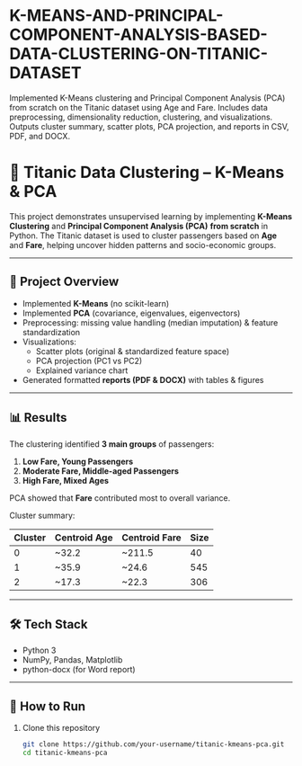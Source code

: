 # K-MEANS-AND-PRINCIPAL-COMPONENT-ANALYSIS-BASED-DATA-CLUSTERING-ON-TITANIC-DATASET
Implemented K-Means clustering and Principal Component Analysis (PCA) from scratch on the Titanic dataset using Age and Fare. Includes data preprocessing, dimensionality reduction, clustering, and visualizations. Outputs cluster summary, scatter plots, PCA projection, and reports in CSV, PDF, and DOCX.
# 🚢 Titanic Data Clustering – K-Means & PCA  

This project demonstrates unsupervised learning by implementing **K-Means Clustering** and **Principal Component Analysis (PCA)** **from scratch** in Python. The Titanic dataset is used to cluster passengers based on **Age** and **Fare**, helping uncover hidden patterns and socio-economic groups.  

---

## 📌 Project Overview  
- Implemented **K-Means** (no scikit-learn)  
- Implemented **PCA** (covariance, eigenvalues, eigenvectors)  
- Preprocessing: missing value handling (median imputation) & feature standardization  
- Visualizations:  
  - Scatter plots (original & standardized feature space)  
  - PCA projection (PC1 vs PC2)  
  - Explained variance chart  
- Generated formatted **reports (PDF & DOCX)** with tables & figures  

---

## 📊 Results  
The clustering identified **3 main groups** of passengers:  
1. **Low Fare, Young Passengers**  
2. **Moderate Fare, Middle-aged Passengers**  
3. **High Fare, Mixed Ages**  

PCA showed that **Fare** contributed most to overall variance.  

Cluster summary:  

| Cluster | Centroid Age | Centroid Fare | Size |  
|---------|--------------|---------------|------|  
| 0       | ~32.2        | ~211.5        | 40   |  
| 1       | ~35.9        | ~24.6         | 545  |  
| 2       | ~17.3        | ~22.3         | 306  |  

---

## 🛠️ Tech Stack  
- Python 3  
- NumPy, Pandas, Matplotlib  
- python-docx (for Word report)  

---

## 🚀 How to Run  
1. Clone this repository  
   ```bash
   git clone https://github.com/your-username/titanic-kmeans-pca.git
   cd titanic-kmeans-pca
